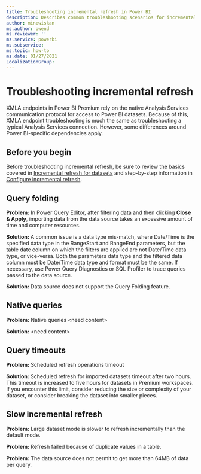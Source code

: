 ```yaml
---
title: Troubleshooting incremental refresh in Power BI
description: Describes common troubleshooting scenarios for incremental refresh.
author: minewiskan
ms.author: owend
ms.reviewer: ''
ms.service: powerbi
ms.subservice: 
ms.topic: how-to
ms.date: 01/27/2021
LocalizationGroup: 
---
```

# Troubleshooting incremental refresh

XMLA endpoints in Power BI Premium rely on the native Analysis Services communication protocol for access to Power BI datasets. Because of this, XMLA endpoint troubleshooting is much the same as troubleshooting a typical Analysis Services connection. However, some differences around Power BI-specific dependencies apply.

## Before you begin

Before troubleshooting incremental refresh, be sure to review the basics covered in [Incremental refresh for datasets](incremental-refresh-overview.md) and step-by-step information in [Configure incremental refresh](incremental-refresh-configure.md).

## Query folding

**Problem:** In Power Query Editor, after filtering data and then clicking **Close & Apply**, importing data from the data source takes an excessive amount of time and computer resources.

**Solution:** A common issue is a data type mis-match, where Date/Time is the specified data type in the RangeStart and RangeEnd parameters, but the table date column on which the filters are applied are not Date/Time data type, or vice-versa. Both the parameters data type and the filtered data column must be Date/Time data type and format must be the same. If necessary, use Power Query Diagnostics or SQL Profiler to trace queries passed to the data source.

**Solution:** Data source does not support the Query Folding feature.

## Native queries

**Problem:** Native queries \<need content>

**Solution:** \<need content>

## Query timeouts

**Problem:** Scheduled refresh operations timeout

**Solution:** Scheduled refresh for imported datasets timeout after two hours. This timeout is increased to five hours for datasets in Premium workspaces. If you encounter this limit, consider reducing the size or complexity of your dataset, or consider breaking the dataset into smaller pieces.

## Slow incremental refresh

**Problem:** Large dataset mode is slower to refresh incrementally than the default mode.


**Problem:** Refresh failed because of duplicate values in a table.

**Problem:** The data source does not permit to get more than 64MB of data per query.